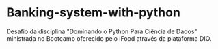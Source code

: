 # Banking-system-with-python
Desafio da disciplina "Dominando o Python Para Ciência de Dados" ministrada no Bootcamp oferecido pelo iFood através da plataforma DIO.
